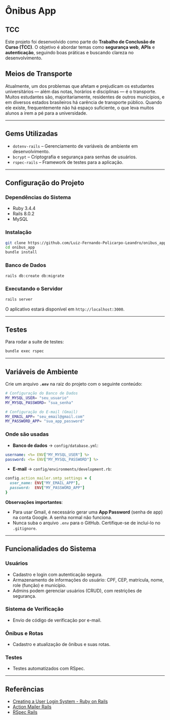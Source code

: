 # Ônibus App

## TCC

Este projeto foi desenvolvido como parte do **Trabalho de Conclusão de Curso (TCC)**.
O objetivo é abordar temas como **segurança web**, **APIs** e **autenticação**, seguindo boas práticas e buscando clareza no desenvolvimento.

## Meios de Transporte

Atualmente, um dos problemas que afetam e prejudicam os estudantes universitários — além das notas, horários e disciplinas — é o transporte. Muitos estudantes são, majoritariamente, residentes de outros municípios, e em diversos estados brasileiros há carência de transporte público. Quando ele existe, frequentemente não há espaço suficiente, o que leva muitos alunos a irem a pé para a universidade.

---

## Gems Utilizadas

* `dotenv-rails` – Gerenciamento de variáveis de ambiente em desenvolvimento.
* `bcrypt` – Criptografia e segurança para senhas de usuários.
* `rspec-rails` – Framework de testes para a aplicação.

---

## Configuração do Projeto

### Dependências do Sistema

* Ruby 3.4.4
* Rails 8.0.2
* MySQL

### Instalação

```bash
git clone https://github.com/Luiz-Fernando-Policarpo-Leandro/onibus_app.git
cd onibus_app
bundle install
```

### Banco de Dados

```bash
rails db:create db:migrate
```

### Executando o Servidor

```bash
rails server
```

O aplicativo estará disponível em `http://localhost:3000`.

---

## Testes

Para rodar a suíte de testes:

```bash
bundle exec rspec
```

---

## Variáveis de Ambiente

Crie um arquivo **`.env`** na raiz do projeto com o seguinte conteúdo:

```bash
# Configuração do Banco de Dados
MY_MYSQL_USER= "seu_usuario"
MY_MYSQL_PASSWORD= "sua_senha"

# Configuração do E-mail (Gmail)
MY_EMAIL_APP= "seu_email@gmail.com"
MY_PASSWORD_APP= "sua_app_password"
```

### Onde são usadas

* **Banco de dados** → `config/database.yml`:

```yml
username: <%= ENV["MY_MYSQL_USER"] %>
password: <%= ENV["MY_MYSQL_PASSWORD"] %>
```

* **E-mail** → `config/environments/development.rb`:

```ruby
config.action_mailer.smtp_settings = {
  user_name: ENV["MY_EMAIL_APP"],
  password:  ENV["MY_PASSWORD_APP"]
}
```

**Observações importantes**:

* Para usar Gmail, é necessário gerar uma **App Password** (senha de app) na conta Google. A senha normal não funciona.
* Nunca suba o arquivo `.env` para o GitHub. Certifique-se de incluí-lo no `.gitignore`.

---

## Funcionalidades do Sistema

### Usuários

* Cadastro e login com autenticação segura.
* Armazenamento de informações do usuário: CPF, CEP, matrícula, nome, role (função) e município.
* Admins podem gerenciar usuários (CRUD), com restrições de segurança.

### Sistema de Verificação

* Envio de código de verificação por e-mail.

### Ônibus e Rotas

* Cadastro e atualização de ônibus e suas rotas.

### Testes

* Testes automatizados com RSpec.

---

## Referências

* [Creating a User Login System - Ruby on Rails](https://dev.to/kjdowns/creating-a-user-login-system-ruby-on-rails-2kl2)
* [Action Mailer Rails](https://guiarails.com.br/action_mailer_basics.html)
* [RSpec Rails](https://rspec.info/features/6-0/rspec-rails/request-specs/request-spec/)


